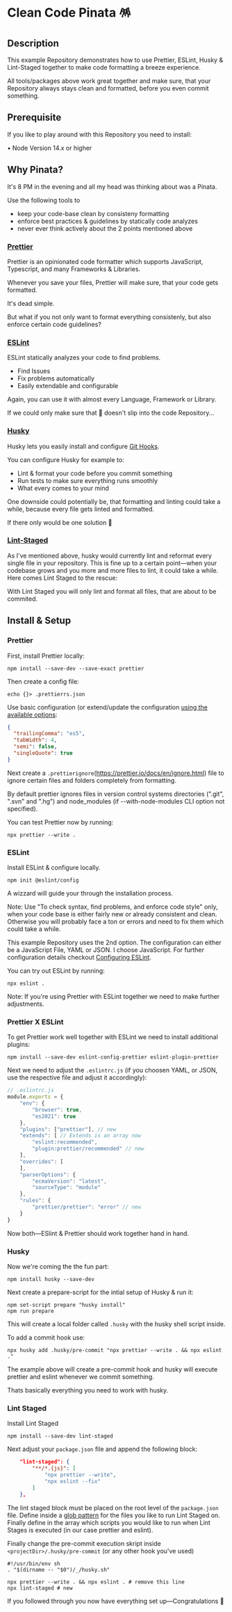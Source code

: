 # Clean Code Pinata 🪅

## Description

This example Repository demonstrates how to use Prettier, ESLint, Husky &amp; Lint-Staged together to make code formatting a breeze experience.

All tools/packages above work great together and make sure, that your Repository always stays clean and formatted, before you even commit something.

## Prerequisite

If you like to play around with this Repository you need to install:

• Node Version 14.x or higher

## Why Pinata?

It's 8 PM in the evening and all my head was thinking about was a Pinata.

Use the following tools to

- keep your code-base clean by consisteny formatting
- enforce best practices & guidelines by statically code analyzes
- never ever think actively about the 2 points mentioned above

### [Prettier](https://prettier.io/)

Prettier is an opinionated code formatter which supports JavaScript, Typescript, and many Frameworks & Libraries.

Whenever you save your files, Prettier will make sure, that your code gets formatted.

It's dead simple.

But what if you not only want to format everything consistenly, but also enforce certain code guidelines?

### [ESLint](https://eslint.org/)

ESLint statically analyzes your code to find problems.

- Find Issues
- Fix problems automatically
- Easily extendable and configurable

Again, you can use it with almost every Language, Framework or Library.

If we could only make sure that 💩 doesn't slip into the code Repository...

### [Husky](https://typicode.github.io/husky/#/)

Husky lets you easily install and configure [Git Hooks](https://git-scm.com/book/en/v2/Customizing-Git-Git-Hooks).

You can configure Husky for example to:

- Lint & format your code before you commit something
- Run tests to make sure everything runs smoothly
- What every comes to your mind

One downside could potentially be, that formatting and linting could take a while, because every file gets linted and formatted.

If there only would be one solution 🤔

### [Lint-Staged](https://github.com/okonet/lint-staged)

As I've mentioned above, husky would currently lint and reformat every single file in your repository.
This is fine up to a certain point—when your codebase grows and you more and more files to lint, it could take a while.
Here comes Lint Staged to the rescue:

With Lint Staged you will only lint and format all files, that are about to be commited.

## Install & Setup

### Prettier

First, install Prettier locally:

```shell
npm install --save-dev --save-exact prettier
```

Then create a config file:

```shell
echo {}> .prettierrs.json
```

Use basic configuration (or extend/update the configuration [using the available options](https://prettier.io/docs/en/options.html):

```json
{
  "trailingComma": "es5",
  "tabWidth": 4,
  "semi": false,
  "singleQuote": true
}
```

Next create a `.prettierignore`(https://prettier.io/docs/en/ignore.html) file to ignore certain files and folders completely from formatting.

By default prettier ignores files in version control systems directories (".git", ".svn" and ".hg") and node_modules (if --with-node-modules CLI option not specified).

You can test Prettier now by running:

```shell
npx prettier --write .
```

### ESLint

Install ESLint & configure locally.

```shell
npm init @eslint/config
```

A wizzard will guide your through the installation process.

Note: Use "To check syntax, find problems, and enforce code style" only, when your code base is either fairly new or already consistent and clean.
Otherwise you will probably face a ton or errors and need to fix them which could take a while.

This example Repository uses the 2nd option.
The configuration can either be a JavaScript File, YAML or JSON. I choose JavaScript.
For further configuration details checkout [Configuring ESLint](https://eslint.org/docs/latest/user-guide/configuring/).

You can try out ESLint by running:

```shell
npx eslint .
```

Note: If you're using Prettier with ESLint together we need to make further adjustments.

### Prettier X ESLint

To get Prettier work well together with ESLint we need to install additional plugins:

```shell
npm install --save-dev eslint-config-prettier eslint-plugin-prettier
```

Next we need to adjust the `.eslintrc.js` (if you choosen YAML, or JSON, use the respective file and adjust it accordingly):

```JavaScript
// .eslintrc.js
module.exports = {
    "env": {
        "browser": true,
        "es2021": true
    },
    "plugins": ["prettier"], // new
    "extends": [ // Extends is an array now
        "eslint:recommended",
        "plugin:prettier/recommended" // new
    ],
    "overrides": [
    ],
    "parserOptions": {
        "ecmaVersion": "latest",
        "sourceType": "module"
    },
    "rules": {
        "prettier/prettier": "error" // new
    }
}
```

Now both—ESlint & Prettier should work together hand in hand.

### Husky

Now we're coming the the fun part:

```shell
npm install husky --save-dev
```

Next create a prepare-script for the intial setup of Husky & run it:

```shell
npm set-script prepare "husky install"
npm run prepare
```

This will create a local folder called `.husky` with the husky shell script inside.

To add a commit hook use:

```shell
npx husky add .husky/pre-commit "npx prettier --write . && npx eslint ."
```

The example above will create a pre-commit hook and husky will execute prettier and eslint whenever we commit something.

Thats basically everything you need to work with husky.

### Lint Staged

Install Lint Staged

```shell
npm install --save-dev lint-staged
```

Next adjust your `package.json` file and append the following block:

```json
    "lint-staged": {
        "**/*.{js}": [
            "npx prettier --write",
            "npx eslint --fix"
        ]
    },
```

The lint staged block must be placed on the root level of the `package.json` file.
Define inside a [glob pattern](<https://en.wikipedia.org/wiki/Glob_(programming)>) for the files you like to run Lint Staged on.
Finally define in the array which scripts you would like to run when Lint Stages is executed (in our case prettier and eslint).

Finally change the pre-commit execution skript inside `<projectDir>/.husky/pre-commit` (or any other hook you've used)

```shell
#!/usr/bin/env sh
. "$(dirname -- "$0")/_/husky.sh"

npx prettier --write . && npx eslint . # remove this line
npx lint-staged # new
```

If you followed through you now have everything set up—Congratulations 🎉
